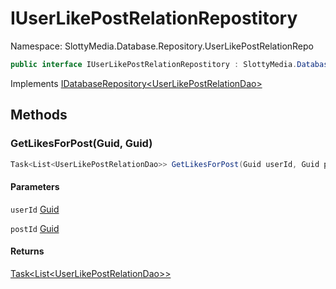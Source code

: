 # IUserLikePostRelationRepostitory

Namespace: SlottyMedia.Database.Repository.UserLikePostRelationRepo

```csharp
public interface IUserLikePostRelationRepostitory : SlottyMedia.Database.IDatabaseRepository`1[[SlottyMedia.Database.Daos.UserLikePostRelationDao, SlottyMedia.Database, Version=1.0.0.0, Culture=neutral, PublicKeyToken=null]]
```

Implements [IDatabaseRepository&lt;UserLikePostRelationDao&gt;](./slottymedia.database.idatabaserepository-1.md)

## Methods

### **GetLikesForPost(Guid, Guid)**

```csharp
Task<List<UserLikePostRelationDao>> GetLikesForPost(Guid userId, Guid postId)
```

#### Parameters

`userId` [Guid](https://docs.microsoft.com/en-us/dotnet/api/system.guid)<br>

`postId` [Guid](https://docs.microsoft.com/en-us/dotnet/api/system.guid)<br>

#### Returns

[Task&lt;List&lt;UserLikePostRelationDao&gt;&gt;](https://docs.microsoft.com/en-us/dotnet/api/system.threading.tasks.task-1)<br>
